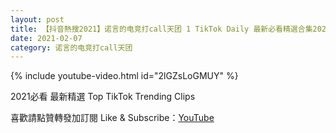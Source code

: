 ```yaml
---
layout: post
title: 【抖音熱搜2021】诺言的电竞打call天团 1 TikTok Daily 最新必看精選合集2021 02 07
date: 2021-02-07
category: 诺言的电竞打call天团
---
```


{% include youtube-video.html id="2lGZsLoGMUY" %}

2021必看 最新精選 Top TikTok Trending Clips

喜歡請點贊轉發加訂閱 Like & Subscribe：[YouTube](https://www.youtube.com/channel/UCAoR7VcanIPd04uEq_GIylA/videos)

